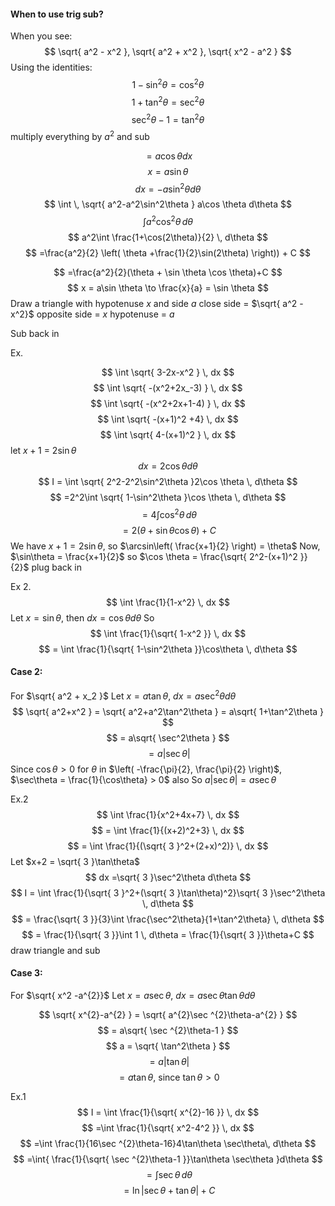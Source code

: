 #### When to use trig sub?
When you see:
$$
\sqrt{ a^2 - x^2 }, \sqrt{ a^2 + x^2 }, \sqrt{ x^2 - a^2 }
$$
Using the identities:
$$
1-\sin^2\theta = \cos^2\theta
$$
$$
1+\tan^2\theta = \sec^2\theta
$$
$$
\sec^2\theta-1 = \tan^2\theta
$$
multiply everything by $a^2$ and sub

$$
=a\cos \theta dx
$$
$$
x =a \sin \theta
$$
$$
dx = -a\sin^2\theta d\theta
$$
$$
\int  \, \sqrt{ a^2-a^2\sin^2\theta } a\cos \theta d\theta 
$$
$$
\int a^2 \cos^2\theta \, d\theta 
$$
$$
a^2\int \frac{1+\cos(2\theta)}{2} \, d\theta 
$$
$$
	=\frac{a^2}{2} \left( \theta +\frac{1}{2}\sin(2\theta) \right)) + C
$$

$$
=\frac{a^2}{2}(\theta + \sin \theta \cos \theta)+C
$$
$$
x = a\sin \theta \to \frac{x}{a} = \sin \theta
$$
Draw a triangle with hypotenuse $x$ and side $a$ 
close side = $\sqrt{ a^2 - x^2}$
opposite side = $x$
hypotenuse = $a$

Sub back in


Ex.

$$
\int \sqrt{ 3-2x-x^2 } \, dx 
$$
$$
\int \sqrt{ -(x^2+2x_-3) } \, dx 
$$
$$
\int \sqrt{ -(x^2+2x+1-4) } \, dx 
$$
$$
\int \sqrt{ -(x+1)^2 +4} \, dx 
$$
$$
\int \sqrt{ 4-(x+1)^2 } \, dx 
$$
let $x+1$ = $2\sin \theta$
$$
dx = 2\cos \theta d\theta
$$
$$
I = \int \sqrt{ 2^2-2^2\sin^2\theta }2\cos \theta \, d\theta 
$$
$$
=2^2\int \sqrt{ 1-\sin^2\theta }\cos \theta \, d\theta  
$$
$$
=4\int \cos ^2\theta \, d\theta 
$$
$$
 = 2(\theta+\sin \theta \cos \theta)+C
$$
We have $x+1 = 2\sin  \theta$, so $\arcsin\left( \frac{x+1}{2} \right) = \theta$
Now, $\sin\theta = \frac{x+1}{2}$
so $\cos \theta = \frac{\sqrt{ 2^2-(x+1)^2 }}{2}$
plug back in



Ex 2.
$$
\int \frac{1}{1-x^2} \, dx 
$$
Let $x = \sin \theta$, then $dx = \cos\theta d\theta$
So 
$$
\int \frac{1}{\sqrt{ 1-x^2 }} \, dx 
$$
$$
= \int \frac{1}{\sqrt{ 1-\sin^2\theta }}\cos\theta \, d\theta 
$$

#### Case 2:
For $\sqrt{ a^2 + x_2 }$
Let $x = a\tan\theta$, $dx = a\sec^2\theta d\theta$
$$
\sqrt{ a^2+x^2 } = \sqrt{ a^2+a^2\tan^2\theta } = a\sqrt{ 1+\tan^2\theta }
$$
$$
 = a\sqrt{ \sec^2\theta }
$$
$$
=a|\sec\theta|
$$
Since $\cos\theta >0$ for $\theta$ in $\left( -\frac{\pi}{2}, \frac{\pi}{2} \right)$, $\sec\theta = \frac{1}{\cos\theta} > 0$ also
So $a|\sec\theta| = a \sec\theta$

Ex.2 
$$
\int  \frac{1}{x^2+4x+7} \, dx
$$
$$
= \int \frac{1}{(x+2)^2+3} \, dx 
$$
$$
 = \int \frac{1}{(\sqrt{ 3 }^2+(2+x)^2)} \, dx 
$$
Let $x+2 = \sqrt{ 3 }\tan\theta$
$$
dx =\sqrt{ 3 }\sec^2\theta d\theta
$$
$$
I = \int \frac{1}{\sqrt{ 3 }^2+(\sqrt{ 3 }\tan\theta)^2}\sqrt{ 3 }\sec^2\theta \, d\theta 
$$
$$
= \frac{\sqrt{ 3 }}{3}\int \frac{\sec^2\theta}{1+\tan^2\theta} \, d\theta 
$$
$$
 = \frac{1}{\sqrt{ 3 }}\int 1 \, d\theta = \frac{1}{\sqrt{ 3 }}\theta+C 
$$
draw triangle and sub


#### Case 3:
For $\sqrt{ x^2 -a^{2}}$
Let $x = a\sec\theta$, $dx = a\sec\theta \tan\theta d\theta$

$$
\sqrt{ x^{2}-a^{2} } = \sqrt{ a^{2}\sec ^{2}\theta-a^{2} }
$$
$$
= a\sqrt{ \sec ^{2}\theta-1 }
$$
$$
a = \sqrt{ \tan^2\theta }
$$
$$
= a|\tan\theta|
$$
$$
=a\tan\theta \text{, since }\tan\theta >0 
$$

Ex.1
$$
I = \int \frac{1}{\sqrt{ x^{2}-16 }} \, dx 
$$
$$
=\int \frac{1}{\sqrt{ x^2-4^2 }} \, dx 
$$
$$
=\int \frac{1}{16\sec ^{2}\theta-16}4\tan\theta \sec\theta\, d\theta
$$
$$
=\int{ \frac{1}{\sqrt{ \sec ^{2}\theta-1 }}\tan\theta \sec\theta  }d\theta
$$
$$
= \int \sec\theta \, d\theta 
$$
$$
 = \ln|\sec\theta+\tan\theta|+C
$$

